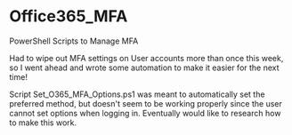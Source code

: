 # Office365_MFA
PowerShell Scripts to Manage MFA

Had to wipe out MFA settings on User accounts more than once this week, so I went ahead and wrote some automation to make it easier for the next time!

Script Set_O365_MFA_Options.ps1 was meant to automatically set the preferred method, but doesn't seem to be working properly since the user cannot set options when logging in. Eventually would like to research how to make this work.
